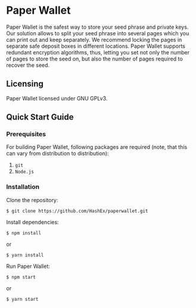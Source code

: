 # Paper Wallet

Paper Wallet is the safest way to store your seed phrase and private keys. Our solution allows to split your seed phrase into several pages which you can print out and keep separately. We recommend locking the pages in separate safe deposit boxes in different locations. Paper Wallet supports redundant encryption algorithms, thus, letting you set not only the number of pages to store the seed on, but also the number of pages required to recover the seed.

## Licensing

Paper Wallet licensed under GNU GPLv3.

## Quick Start Guide

### Prerequisites

For building Paper Wallet, following packages are required (note, that this can vary from distribution to distribution):

1. `git`
1. `Node.js`

### Installation

Clone the repository:

```
$ git clone https://github.com/HashEx/paperwallet.git
```

Install dependencies:

```
$ npm install
```
 
or 

```
$ yarn install
```
 
Run Paper Wallet:

```
$ npm start
```

or

```
$ yarn start
```
